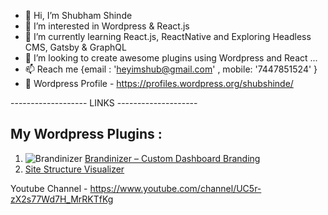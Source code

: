 - 👋 Hi, I’m Shubham Shinde
- 👀 I’m interested in Wordpress & React.js
- 🌱 I’m currently learning React.js, ReactNative and Exploring Headless CMS, Gatsby & GraphQL
- 💞️ I’m looking to create awesome plugins using Wordpress and React ...
- 📫 Reach me {email : 'heyimshub@gmail.com' , mobile: '7447851524' }
- 👀 Wordpress Profile - https://profiles.wordpress.org/shubshinde/

------------------- LINKS --------------------

## My Wordpress Plugins : 
1. ![Brandinizer](https://ps.w.org/brandinizer/assets/icon-256x256.png?rev=2560894) [Brandinizer – Custom Dashboard Branding](https://wordpress.org/plugins/brandinizer/)
2. [Site Structure Visualizer](https://wordpress.org/plugins/site-structure-visualizer/)

Youtube Channel - https://www.youtube.com/channel/UC5r-zX2s77Wd7H_MrRKTfKg
